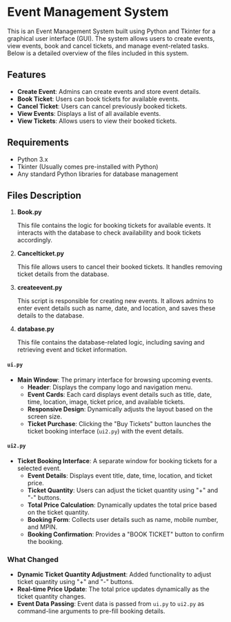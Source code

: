 # Event Management System

This is an Event Management System built using Python and Tkinter for a graphical user interface (GUI). The system allows users to create events, view events, book and cancel tickets, and manage event-related tasks. Below is a detailed overview of the files included in this system.

## Features

- **Create Event**: Admins can create events and store event details.
- **Book Ticket**: Users can book tickets for available events.
- **Cancel Ticket**: Users can cancel previously booked tickets.
- **View Events**: Displays a list of all available events.
- **View Tickets**: Allows users to view their booked tickets.

## Requirements

- Python 3.x
- Tkinter (Usually comes pre-installed with Python)
- Any standard Python libraries for database management

## Files Description

1. **Book.py**

   This file contains the logic for booking tickets for available events. It interacts with the database to check availability and book tickets accordingly.

2. **Cancelticket.py**

   This file allows users to cancel their booked tickets. It handles removing ticket details from the database.

3. **createevent.py**

   This script is responsible for creating new events. It allows admins to enter event details such as name, date, and location, and saves these details to the database.

4. **database.py**

   This file contains the database-related logic, including saving and retrieving event and ticket information.

#### `ui.py`
- **Main Window**: The primary interface for browsing upcoming events.
  - **Header**: Displays the company logo and navigation menu.
  - **Event Cards**: Each card displays event details such as title, date, time, location, image, ticket price, and available tickets.
  - **Responsive Design**: Dynamically adjusts the layout based on the screen size.
  - **Ticket Purchase**: Clicking the "Buy Tickets" button launches the ticket booking interface (`ui2.py`) with the event details.

#### `ui2.py`
- **Ticket Booking Interface**: A separate window for booking tickets for a selected event.
  - **Event Details**: Displays event title, date, time, location, and ticket price.
  - **Ticket Quantity**: Users can adjust the ticket quantity using "+" and "-" buttons.
  - **Total Price Calculation**: Dynamically updates the total price based on the ticket quantity.
  - **Booking Form**: Collects user details such as name, mobile number, and MPIN.
  - **Booking Confirmation**: Provides a "BOOK TICKET" button to confirm the booking.

### What Changed
- **Dynamic Ticket Quantity Adjustment**: Added functionality to adjust ticket quantity using "+" and "-" buttons.
- **Real-time Price Update**: The total price updates dynamically as the ticket quantity changes.
- **Event Data Passing**: Event data is passed from `ui.py` to `ui2.py` as command-line arguments to pre-fill booking details.
